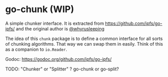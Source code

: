 # go-chunk (WIP)

A simple chunker interface. It is extracted from https://github.com/ipfs/go-ipfs/ and the original author is [@whyrusleeping](https://github.com/whyrusleeping)

The idea of this `chunk` package is to define a common interface for all sorts of chunking algorithms. That way we can swap them in easily. Think of this as a companion to `io.Reader`.

Godoc: https://godoc.org/github.com/ipfs/go-ipfs/

TODO: "Chunker" or "Splitter" ? go-chunk or go-split?
